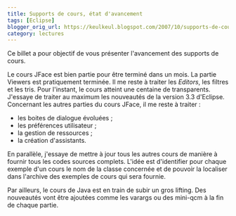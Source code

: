 ```yaml
---
title: Supports de cours, état d'avancement
tags: [Eclipse]
blogger_orig_url: https://keulkeul.blogspot.com/2007/10/supports-de-cours-debriefing.html
category: lectures
---
```


Ce billet a pour objectif de vous présenter l'avancement des supports de cours.

Le cours JFace est bien partie pour être terminé dans un mois. La partie Viewers est pratiquement terminée. Il me reste à traiter les *Editors*, les filtres et les tris. Pour l'instant, le cours atteint une centaine de transparents. J'essaye de traiter au maximum les nouveautés de la version 3.3 d'Eclipse. Concernant les autres parties du cours JFace, il me reste à traiter :

* les boites de dialogue évoluées ;
* les préférences utilisateur ;
* la gestion de ressources ;
* la création d'assistants.

En parallèle, j'essaye de mettre à jour tous les autres cours de manière à fournir tous les codes sources complets. L'idée est d'identifier pour chaque exemple d'un cours le nom de la classe concernée et de pouvoir la localiser dans l'archive des exemples de cours qui sera fournie.

Par ailleurs, le cours de Java est en train de subir un gros lifting. Des nouveautés vont être ajoutées comme les varargs ou des mini-qcm à la fin de chaque partie.